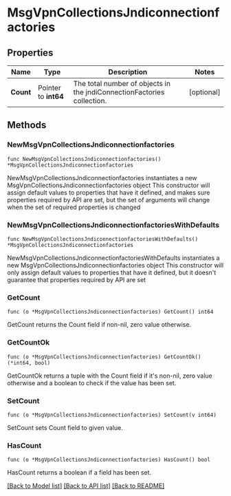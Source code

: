 # MsgVpnCollectionsJndiconnectionfactories

## Properties

Name | Type | Description | Notes
------------ | ------------- | ------------- | -------------
**Count** | Pointer to **int64** | The total number of objects in the jndiConnectionFactories collection. | [optional] 

## Methods

### NewMsgVpnCollectionsJndiconnectionfactories

`func NewMsgVpnCollectionsJndiconnectionfactories() *MsgVpnCollectionsJndiconnectionfactories`

NewMsgVpnCollectionsJndiconnectionfactories instantiates a new MsgVpnCollectionsJndiconnectionfactories object
This constructor will assign default values to properties that have it defined,
and makes sure properties required by API are set, but the set of arguments
will change when the set of required properties is changed

### NewMsgVpnCollectionsJndiconnectionfactoriesWithDefaults

`func NewMsgVpnCollectionsJndiconnectionfactoriesWithDefaults() *MsgVpnCollectionsJndiconnectionfactories`

NewMsgVpnCollectionsJndiconnectionfactoriesWithDefaults instantiates a new MsgVpnCollectionsJndiconnectionfactories object
This constructor will only assign default values to properties that have it defined,
but it doesn't guarantee that properties required by API are set

### GetCount

`func (o *MsgVpnCollectionsJndiconnectionfactories) GetCount() int64`

GetCount returns the Count field if non-nil, zero value otherwise.

### GetCountOk

`func (o *MsgVpnCollectionsJndiconnectionfactories) GetCountOk() (*int64, bool)`

GetCountOk returns a tuple with the Count field if it's non-nil, zero value otherwise
and a boolean to check if the value has been set.

### SetCount

`func (o *MsgVpnCollectionsJndiconnectionfactories) SetCount(v int64)`

SetCount sets Count field to given value.

### HasCount

`func (o *MsgVpnCollectionsJndiconnectionfactories) HasCount() bool`

HasCount returns a boolean if a field has been set.


[[Back to Model list]](../README.md#documentation-for-models) [[Back to API list]](../README.md#documentation-for-api-endpoints) [[Back to README]](../README.md)


